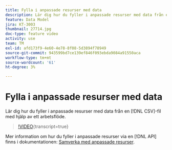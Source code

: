```yaml
---
title: Fylla i anpassade resurser med data
description: Lär dig hur du fyller i anpassade resurser med data från en CSV-fil med hjälp av ett arbetsflöde.
feature: Data Model
jira: KT-3003
thumbnail: 27714.jpg
doc-type: feature video
activity: use
team: TM
exl-id: afd173f9-4e60-4e78-8f08-5d3894f78949
source-git-commit: 943599bd7ce139ef846f093ebda9084a91550aca
workflow-type: tm+mt
source-wordcount: '61'
ht-degree: 3%

---
```


# Fylla i anpassade resurser med data

Lär dig hur du fyller i anpassade resurser med data från en [!DNL CSV]-fil med hjälp av ett arbetsflöde.

>[!VIDEO](https://video.tv.adobe.com/v/27714?learn=on){transcript=true}

Mer information om hur du fyller i anpassade resurser via en [!DNL API] finns i dokumentationen: [Samverka med anpassade resurser](https://experienceleague.adobe.com/docs/campaign-standard/using/working-with-apis/interacting-with-custom-resources.html).
